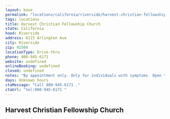 ```yaml
---
layout: base
permalink: "locations/california/riverside/harvest-christian-fellowship-church/"
tags: locations
title: Harvest Christian Fellowship Church
state: California
hood: Riverside
address: 6115 Arlington Ave
city: Riverside
zip: 92504
locationType: Drive-thru
phone: 800-945-6171 
website: undefined
onlineBooking: undefined
closed: undefined
notes: "By appointment only. Only for individuals with symptoms. Open to all."
days: Unknown hours
ctaMessage: "Call 800-945-6171 ."
ctaUrl: "tel:800-945-6171 "
---
```

## Harvest Christian Fellowship Church